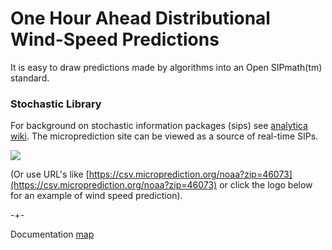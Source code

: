 # One Hour Ahead Distributional Wind-Speed Predictions

It is easy to draw predictions made by algorithms into an Open SIPmath(tm) standard.



### Stochastic Library

For background on stochastic information packages (sips) see [analytica wiki](http://wiki.analytica.com/Stochastic_Information_Packets_(SIPs)). The microprediction site can be viewed as a source of real-time SIPs. 

<a href="https://csv.microprediction.org/noaa"><img src="/microprediction/assets/images/sip_logo.png"> </a> 

(Or use URL's like [https://csv.microprediction.org/noaa?zip=46073](https://csv.microprediction.org/noaa?zip=46073) or click the logo below for an example of wind speed prediction). 


-+- 

Documentation [map](https://microprediction.github.io/microprediction/map.html)
 
